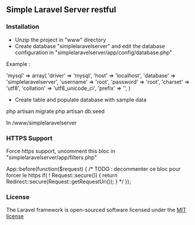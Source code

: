 ## Simple Laravel Server restful

###

### Installation

- Unzip the project in "www" directory
- Create database "simplelaravelserver" and edit the database configuration in "simplelaravelserver/app/config/database.php"

Example :

'mysql' => array(
'driver' => 'mysql',
'host' => 'localhost',
'database' => 'simplelaravelserver',
'username' => 'root',
'password' => 'root',
'charset' => 'utf8',
'collation' => 'utf8_unicode_ci',
'prefix' => '',
)

- Create table and populate database with sample data

php artisan migrate 
php artisan db:seed

In /www/simplelaravelserver

### HTTPS Support

Force https support, uncomment this bloc in "simplelaravelserver/app/filters.php"

App::before(function($request)
{
	/*
	TODO : decommenter ce bloc pour forcer le https
	if( ! Request::secure())
	{
	return Redirect::secure(Request::getRequestUri());
	} */
});

### License

The Laravel framework is open-sourced software licensed under the [MIT license](http://opensource.org/licenses/MIT)
